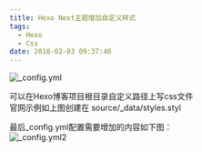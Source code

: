 ```yaml
---
title: Hexo Next主题增加自定义样式
tags:
  - Hexo
  - Css
date: 2018-02-03 09:37:46
---
```



![_config.yml](http://blog-source.dodomogu.com/WX20180203-093229@2x.png "默认配置")

可以在Hexo博客项目根目录自定义路径上写css文件  
官网示例如上图创建在 <span class="code-line">source/_data/styles.styl</span>


最后_config.yml配置需要增加的内容如下图：  
![_config.yml2](http://blog-source.dodomogu.com/WX20180203-093643@2x.png "用户配置配置")

